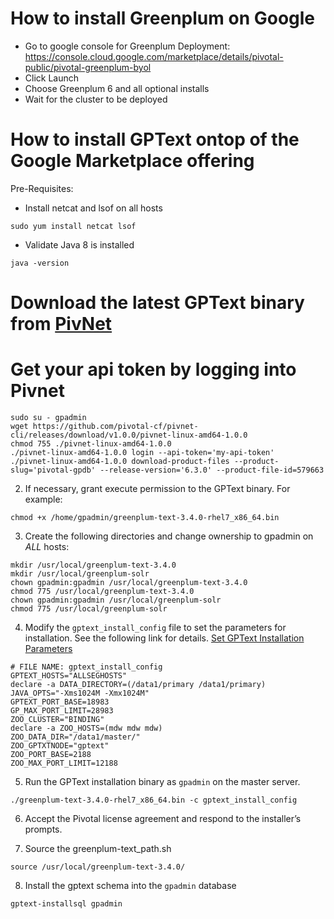 # How to install Greenplum on Google
- Go to google console for Greenplum Deployment: https://console.cloud.google.com/marketplace/details/pivotal-public/pivotal-greenplum-byol
- Click Launch
- Choose Greenplum 6 and all optional installs
- Wait for the cluster to be deployed

# How to install GPText ontop of the Google Marketplace offering
Pre-Requisites:

- Install netcat and lsof on all hosts
```
sudo yum install netcat lsof
```
- Validate Java 8 is installed
```
java -version
```

# Download the latest GPText binary from [PivNet](https://network.pivotal.io/)
# Get your api token by logging into Pivnet
```
sudo su - gpadmin
wget https://github.com/pivotal-cf/pivnet-cli/releases/download/v1.0.0/pivnet-linux-amd64-1.0.0
chmod 755 ./pivnet-linux-amd64-1.0.0
./pivnet-linux-amd64-1.0.0 login --api-token='my-api-token' 
./pivnet-linux-amd64-1.0.0 download-product-files --product-slug='pivotal-gpdb' --release-version='6.3.0' --product-file-id=579663
```

2. If necessary, grant execute permission to the GPText binary. For example:
```
chmod +x /home/gpadmin/greenplum-text-3.4.0-rhel7_x86_64.bin
```

3. Create the following directories and change ownership to gpadmin on *ALL* hosts:

```
mkdir /usr/local/greenplum-text-3.4.0
mkdir /usr/local/greenplum-solr
chown gpadmin:gpadmin /usr/local/greenplum-text-3.4.0
chmod 775 /usr/local/greenplum-text-3.4.0
chown gpadmin:gpadmin /usr/local/greenplum-solr
chmod 775 /usr/local/greenplum-solr
```

4. Modify the `gptext_install_config` file to set the parameters for installation. See the following link for details. [Set GPText Installation Parameters](http://gptext.docs.pivotal.io/340/topics/installing.html#topic1__edit_config)

```
# FILE NAME: gptext_install_config
GPTEXT_HOSTS="ALLSEGHOSTS"
declare -a DATA_DIRECTORY=(/data1/primary /data1/primary)
JAVA_OPTS="-Xms1024M -Xmx1024M"
GPTEXT_PORT_BASE=18983
GP_MAX_PORT_LIMIT=28983
ZOO_CLUSTER="BINDING"
declare -a ZOO_HOSTS=(mdw mdw mdw)
ZOO_DATA_DIR="/data1/master/"
ZOO_GPTXTNODE="gptext"
ZOO_PORT_BASE=2188
ZOO_MAX_PORT_LIMIT=12188
```

5. Run the GPText installation binary as `gpadmin` on the master server.
```
./greenplum-text-3.4.0-rhel7_x86_64.bin -c gptext_install_config
```

6. Accept the Pivotal license agreement and respond to the installer’s prompts.

7. Source the greenplum-text_path.sh
```
source /usr/local/greenplum-text-3.4.0/
```

8. Install the gptext schema into the `gpadmin` database
```
gptext-installsql gpadmin
```
